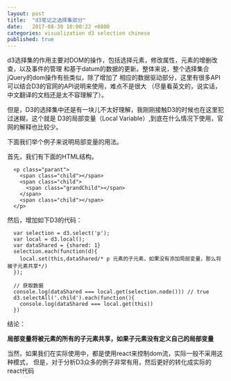 ```yaml
---
layout: post
title:  "d3笔记之选择集部分"
date:   2017-08-30 10:00:22 +0800
categories: visualization d3 selection chinese
published: true
---
```


d3选择集的作用主要对DOM的操作，包括选择元素，修改属性，元素的增删改查，以及事件的管理
和基于datum的数据的更新。整体来说，整个选择集合jQuery的dom操作有些类似，除了增加了
相应的数据驱动部分，这里有很多API可以结合D3的官网的API说明来使用，难点不是很大
（尽量看英文的，说实话，中文翻译的文档还是太不容理解了）。

但是，D3的选择集中还是有一块儿不太好理解，我刚刚接触D3的时候也在这里犯过迷糊，这个就是
D3的局部变量（Local Variable）,到底在什么情况下使用，官网的解释也比较少。

下面我们举个例子来说明局部变量的用法。

首先，我们有下面的HTML结构。

```
  <p class="parant">
    <span class="child"></span>
    <span class="child">
      <span class="grandChild"></span>
    </span>
    <span class="child"></span>
  </p>
```

然后，增加如下D3的代码：

```
  var selection = d3.select('p');
  var local = d3.local();
  var dataShared = {shared: 1}
  selection.each(function(d){
    local.set(this,dataShared/* p 元素的子元素，如果没有添加局部变量，那么将被子元素共享*/)
  });

  // 获取数据
  console.log(dataShared === local.get(selection.node())) // true
  d3.selectAll('.child').each(function(){
    console.log(dataShared === local.get(this))
  })

```

结论：

**局部变量将被元素的所有的子元素共享，如果子元素没有定义自己的局部变量**

当然，如果我们在实际使用中，都是使用react来控制dom流，实际一般不采用这种模式，
但是，对于分析D3众多的例子非常有用，然后更好的转化成实际的react代码